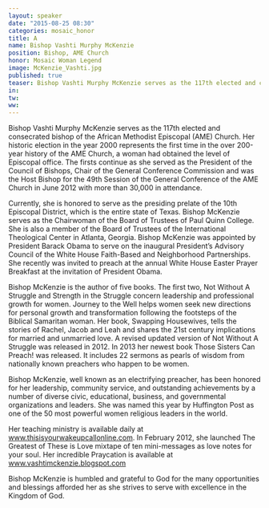 ```yaml
---
layout: speaker
date: "2015-08-25 08:30"
categories: mosaic_honor
title: A
name: Bishop Vashti Murphy McKenzie
position: Bishop, AME Church
honor: Mosaic Woman Legend
image: McKenzie_Vashti.jpg
published: true
teaser: Bishop Vashti Murphy McKenzie serves as the 117th elected and consecrated bishop of the African Methodist Episcopal (AME) Church.
in:
tw:
ww: 
---
```

Bishop Vashti Murphy McKenzie serves as the 117th elected and consecrated bishop of the African Methodist Episcopal (AME) Church.  Her historic election in the year 2000 represents the first time in the over 200-year history of the AME Church, a woman had obtained the level of Episcopal office. The firsts continue as she served as the President of the Council of Bishops, Chair of the General Conference Commission and was the Host Bishop for the 49th Session of the General Conference of the AME Church in June 2012 with more than 30,000 in attendance. 

Currently, she is honored to serve as the presiding prelate of the 10th Episcopal District, which is the entire state of Texas. Bishop McKenzie serves as the Chairwoman of the Board of Trustees of Paul Quinn College.  She is also a member of the Board of Trustees of the International Theological Center in Atlanta, Georgia.
Bishop McKenzie was appointed by President Barack Obama to serve on the inaugural President’s Advisory Council of the White House Faith-Based and Neighborhood Partnerships.  She recently was invited to preach at the annual White House Easter Prayer Breakfast at the invitation of President Obama.  
 
Bishop McKenzie is the author of five books.  The first two, Not Without A Struggle and Strength in the Struggle concern leadership and professional growth for women.  Journey to the Well helps women seek new directions for personal growth and transformation following the footsteps of the Biblical Samaritan woman.  Her book, Swapping Housewives, tells the stories of Rachel, Jacob and Leah and shares the 21st century implications for married and unmarried love. A revised updated version of Not Without A Struggle was released in 2012. In 2013 her newest book Those Sisters Can Preach! was released. It includes 22 sermons as pearls of wisdom from nationally known preachers who happen to be women.   

Bishop McKenzie, well known as an electrifying preacher, has been honored for her leadership, community service, and outstanding achievements by a number of diverse civic, educational, business, and governmental organizations and leaders.  She was named this year by Huffington Post as one of the 50 most powerful women religious leaders in the world.  

Her teaching ministry is available daily at www.thisisyourwakeupcallonline.com. In February 2012, she launched The Greatest of These is Love mixtape of ten mini-messages as love notes for your soul. Her incredible Praycation is available at www.vashtimckenzie.blogspot.com 

Bishop McKenzie is humbled and grateful to God for the many opportunities and blessings afforded her as she strives to serve with excellence in the Kingdom of God. 